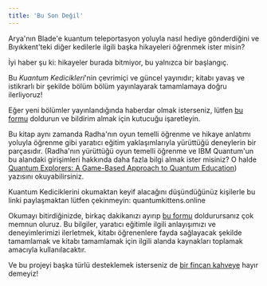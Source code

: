 ```yaml
---
title: 'Bu Son Değil'
---
```



Arya'nın Blade'e kuantum teleportasyon yoluyla nasıl hediye gönderdiğini ve Bıyıkkent'teki diğer kedilerle ilgili başka hikayeleri öğrenmek ister misin?


İyi haber şu ki: hikayeler burada bitmiyor, bu yalnızca bir başlangıç.

Bu *Kuantum Kedicikleri*'nin çevrimiçi ve güncel yayınıdır; kitabı yavaş ve istikrarlı bir şekilde bölüm bölüm yayınlayarak tamamlamaya doğru ilerliyoruz!

Eğer yeni bölümler yayınlandığında haberdar olmak isterseniz, lütfen [bu formu](https://airtable.com/shrTIeiVZWHm2OTVw) doldurun ve bildirim almak için kutucuğu işaretleyin.

Bu kitap aynı zamanda Radha'nın oyun temelli öğrenme ve hikaye anlatımı yoluyla öğrenme gibi yaratıcı eğitim yaklaşımlarıyla yürüttüğü deneylerin bir parçasıdır. (Radha'nın yürüttüğü oyun temelli öğrenme ve IBM Quantum'un bu alandaki girişimleri hakkında daha fazla bilgi almak ister misiniz? O halde  [Quantum Explorers: A Game-Based Approach to Quantum Education](https://medium.com/qiskit/quantum-explorers-a-game-based-approach-to-quantum-education-9b84d0a0ba46)) yazısını okuyabilirsiniz.

Kuantum Kediciklerini okumaktan keyif alacağını düşündüğünüz kişilerle bu linki paylaşmaktan lütfen çekinmeyin: quantumkittens.online

Okumayı bitirdiğinizde, birkaç dakikanızı ayırıp [bu formu](https://airtable.com/shrTIeiVZWHm2OTVw) doldurursanız çok memnun oluruz. Bu bilgiler, yaratıcı eğitimle ilgili anlayışımızı ve deneyimlerimizi ilerletmek, kitabı öğrenenlere fayda sağlayacak şekilde tamamlamak ve kitabı tamamlamak için ilgili alanda kaynakları toplamak amacıyla kullanılacaktır.

Ve bu projeyi başka türlü desteklemek isterseniz de [ bir fincan kahveye](https://ko-fi.com/quantumkittens) hayır demeyiz!
